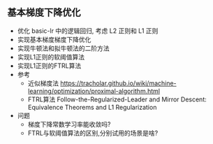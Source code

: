 ## 基本梯度下降优化
- 优化 basic-lr 中的逻辑回归, 考虑 L2 正则和 L1 正则
- 实现基本梯度梯度下降优化
- 实现牛顿法和拟牛顿法的二阶方法
- 实现L1正则的软阈值算法
- 实现L1正则的FTRL算法
- 参考
    - 近似梯度法 <https://tracholar.github.io/wiki/machine-learning/optimization/proximal-algorithm.html>
    - FTRL算法 Follow-the-Regularized-Leader and Mirror Descent: Equivalence Theorems and L1 Regularization
- 问题
    - 梯度下降常数学习率能收敛吗?
    - FTRL与软阈值算法的区别,分别试用的场景是啥?